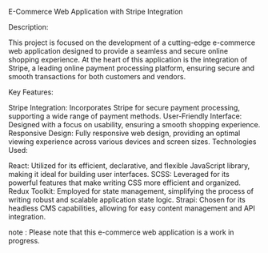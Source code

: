 E-Commerce Web Application with Stripe Integration

Description:

This project is focused on the development of a cutting-edge e-commerce web application designed to provide a seamless and secure online shopping experience. At the heart of this application is the integration of Stripe, a leading online payment processing platform, ensuring secure and smooth transactions for both customers and vendors.

Key Features:

Stripe Integration: Incorporates Stripe for secure payment processing, supporting a wide range of payment methods.
User-Friendly Interface: Designed with a focus on usability, ensuring a smooth shopping experience.
Responsive Design: Fully responsive web design, providing an optimal viewing experience across various devices and screen sizes.
Technologies Used:

React: Utilized for its efficient, declarative, and flexible JavaScript library, making it ideal for building user interfaces.
SCSS: Leveraged for its powerful features that make writing CSS more efficient and organized.
Redux Toolkit: Employed for state management, simplifying the process of writing robust and scalable application state logic.
Strapi: Chosen for its headless CMS capabilities, allowing for easy content management and API integration.

note : Please note that this e-commerce web application is a work in progress.
